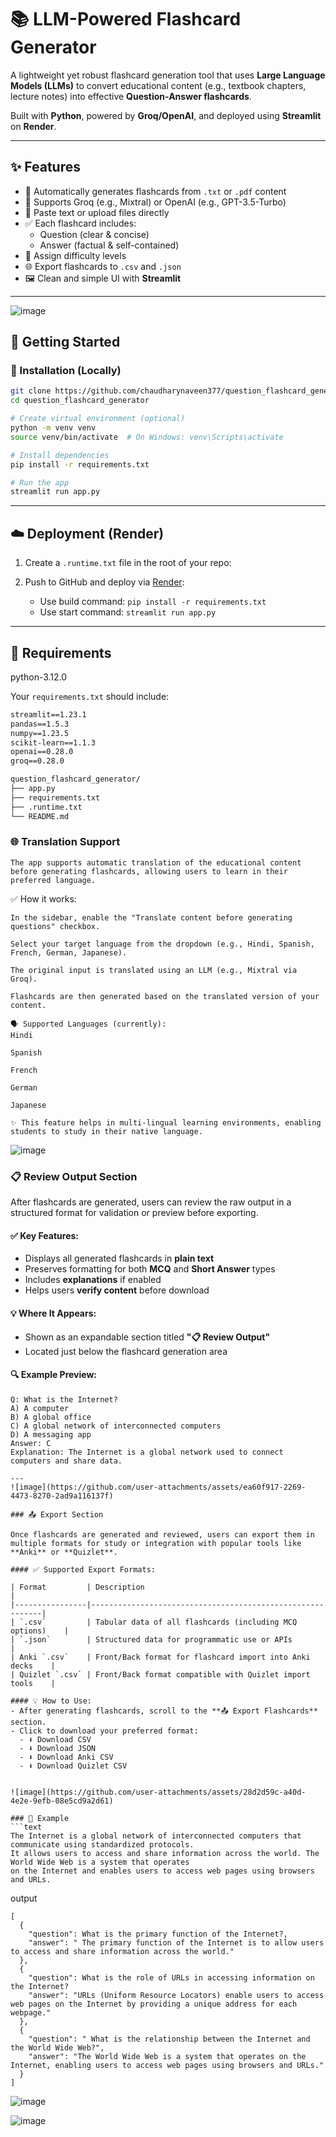 # 📚 LLM-Powered Flashcard Generator

A lightweight yet robust flashcard generation tool that uses **Large Language Models (LLMs)** to convert educational content (e.g., textbook chapters, lecture notes) into effective **Question-Answer flashcards**.

Built with **Python**, powered by **Groq/OpenAI**, and deployed using **Streamlit** on **Render**.

---

## ✨ Features

- 🧠 Automatically generates flashcards from `.txt` or `.pdf` content
- 🤖 Supports Groq (e.g., Mixtral) or OpenAI (e.g., GPT-3.5-Turbo)
- 📄 Paste text or upload files directly
- ✅ Each flashcard includes:
  - Question (clear & concise)
  - Answer (factual & self-contained)
- 🧪 Assign difficulty levels
- 🌐 Export flashcards to `.csv` and `.json`
- 🖼️ Clean and simple UI with **Streamlit**

---
![image](https://github.com/user-attachments/assets/f331b51b-c000-4732-b250-8ee83fb092d4)


## 🚀 Getting Started

### 🔧 Installation (Locally)

```bash
git clone https://github.com/chaudharynaveen377/question_flashcard_generator.git
cd question_flashcard_generator

# Create virtual environment (optional)
python -m venv venv
source venv/bin/activate  # On Windows: venv\Scripts\activate

# Install dependencies
pip install -r requirements.txt

# Run the app
streamlit run app.py
```

---

## ☁️ Deployment (Render)

1. Create a `.runtime.txt` file in the root of your repo:


2. Push to GitHub and deploy via [Render](https://render.com):
   - Use build command: `pip install -r requirements.txt`
   - Use start command: `streamlit run app.py`

---

## 🧾 Requirements
python-3.12.0

Your `requirements.txt` should include:

```txt
streamlit==1.23.1
pandas==1.5.3
numpy==1.23.5
scikit-learn==1.1.3
openai==0.28.0
groq==0.28.0
```
```txt
question_flashcard_generator/
├── app.py
├── requirements.txt
├── .runtime.txt
└── README.md
```
### 🌐 Translation Support
```text
The app supports automatic translation of the educational content before generating flashcards, allowing users to learn in their preferred language.
```
✅ How it works:
```text
In the sidebar, enable the "Translate content before generating questions" checkbox.

Select your target language from the dropdown (e.g., Hindi, Spanish, French, German, Japanese).

The original input is translated using an LLM (e.g., Mixtral via Groq).

Flashcards are then generated based on the translated version of your content.

🗣️ Supported Languages (currently):
Hindi

Spanish

French

German

Japanese

✨ This feature helps in multi-lingual learning environments, enabling students to study in their native language.
```
![image](https://github.com/user-attachments/assets/6ffe670b-d4b3-4123-bb98-b22fc8a63dca)

### 📋 Review Output Section

After flashcards are generated, users can review the raw output in a structured format for validation or preview before exporting.

#### ✅ Key Features:
- Displays all generated flashcards in **plain text**
- Preserves formatting for both **MCQ** and **Short Answer** types
- Includes **explanations** if enabled
- Helps users **verify content** before download

#### 💡 Where It Appears:
- Shown as an expandable section titled **"📋 Review Output"**
- Located just below the flashcard generation area

#### 🔍 Example Preview:

```text
Q: What is the Internet?
A) A computer
B) A global office
C) A global network of interconnected computers
D) A messaging app
Answer: C
Explanation: The Internet is a global network used to connect computers and share data.

---
![image](https://github.com/user-attachments/assets/ea60f917-2269-4473-8270-2ad9a116137f)

### 📤 Export Section

Once flashcards are generated and reviewed, users can export them in multiple formats for study or integration with popular tools like **Anki** or **Quizlet**.

#### ✅ Supported Export Formats:

| Format         | Description                                               |
|----------------|-----------------------------------------------------------|
| `.csv`         | Tabular data of all flashcards (including MCQ options)    |
| `.json`        | Structured data for programmatic use or APIs              |
| Anki `.csv`    | Front/Back format for flashcard import into Anki decks    |
| Quizlet `.csv` | Front/Back format compatible with Quizlet import tools    |

#### 💡 How to Use:
- After generating flashcards, scroll to the **📤 Export Flashcards** section.
- Click to download your preferred format:
  - ⬇️ Download CSV  
  - ⬇️ Download JSON  
  - ⬇️ Download Anki CSV  
  - ⬇️ Download Quizlet CSV


![image](https://github.com/user-attachments/assets/28d2d59c-a40d-4e2e-9efb-08e5cd9a2d61)

### 🧾 Example
```text
The Internet is a global network of interconnected computers that communicate using standardized protocols. 
It allows users to access and share information across the world. The World Wide Web is a system that operates 
on the Internet and enables users to access web pages using browsers and URLs.
```

output
```text
[
  {
    "question": What is the primary function of the Internet?,      
    "answer": " The primary function of the Internet is to allow users to access and share information across the world."
  },
  {
    "question": What is the role of URLs in accessing information on the Internet?
    "answer": "URLs (Uniform Resource Locators) enable users to access web pages on the Internet by providing a unique address for each webpage."
  },
  {
    "question": " What is the relationship between the Internet and the World Wide Web?",
    "answer": "The World Wide Web is a system that operates on the Internet, enabling users to access web pages using browsers and URLs."
  }
]
```
![image](https://github.com/user-attachments/assets/1d183d05-1679-46e6-bd11-f311e30bffe3)

![image](https://github.com/user-attachments/assets/f77a8fd1-18c0-4a52-879d-478fcc80ed16)

